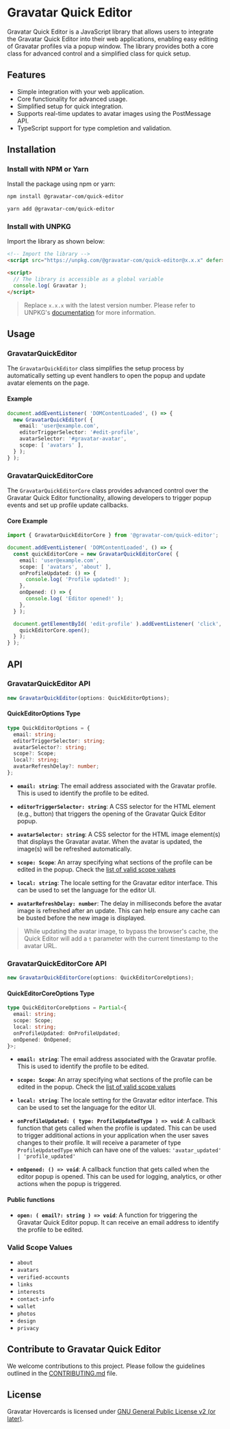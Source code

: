 
# Gravatar Quick Editor

Gravatar Quick Editor is a JavaScript library that allows users to integrate the Gravatar Quick Editor into their web applications, enabling easy editing of Gravatar profiles via a popup window. The library provides both a core class for advanced control and a simplified class for quick setup.

## Features

- Simple integration with your web application.
- Core functionality for advanced usage.
- Simplified setup for quick integration.
- Supports real-time updates to avatar images using the PostMessage API.
- TypeScript support for type completion and validation.

## Installation

### Install with NPM or Yarn

Install the package using npm or yarn:

```bash
npm install @gravatar-com/quick-editor
```

```bash
yarn add @gravatar-com/quick-editor
```

### Install with UNPKG

Import the library as shown below:

```html
<!-- Import the library -->
<script src="https://unpkg.com/@gravatar-com/quick-editor@x.x.x" defer></script>

<script>
  // The library is accessible as a global variable
  console.log( Gravatar );
</script>
```

> Replace `x.x.x` with the latest version number. Please refer to UNPKG's [documentation](https://unpkg.com/) for more information.

## Usage

### GravatarQuickEditor

The `GravatarQuickEditor` class simplifies the setup process by automatically setting up event handlers to open the popup and update avatar elements on the page.

#### Example

```typescript
document.addEventListener( 'DOMContentLoaded', () => {
  new GravatarQuickEditor( {
    email: 'user@example.com',
    editorTriggerSelector: '#edit-profile',
    avatarSelector: '#gravatar-avatar',
    scope: [ 'avatars' ],
  } );
} );
```

### GravatarQuickEditorCore

The `GravatarQuickEditorCore` class provides advanced control over the Gravatar Quick Editor functionality, allowing developers to trigger popup events and set up profile update callbacks.

#### Core Example

```typescript
import { GravatarQuickEditorCore } from '@gravatar-com/quick-editor';

document.addEventListener( 'DOMContentLoaded', () => {
  const quickEditorCore = new GravatarQuickEditorCore( {
    email: 'user@example.com',
    scope: [ 'avatars', 'about' ],
    onProfileUpdated: () => {
      console.log( 'Profile updated!' );
    },
    onOpened: () => {
      console.log( 'Editor opened!' );
    },
  } );

  document.getElementById( 'edit-profile' ).addEventListener( 'click', () => {
    quickEditorCore.open();
  } );
} );
```

## API

### GravatarQuickEditor API

```typescript
new GravatarQuickEditor(options: QuickEditorOptions);
```

#### QuickEditorOptions Type

```typescript
type QuickEditorOptions = {
  email: string;
  editorTriggerSelector: string;
  avatarSelector?: string;
  scope?: Scope;
  local?: string;
  avatarRefreshDelay?: number;
};
```

- **`email: string`**:
  The email address associated with the Gravatar profile. This is used to identify the profile to be edited.

- **`editorTriggerSelector: string`**:
  A CSS selector for the HTML element (e.g., button) that triggers the opening of the Gravatar Quick Editor popup.

- **`avatarSelector: string`**:
  A CSS selector for the HTML image element(s) that displays the Gravatar avatar. When the avatar is updated, the image(s) will be refreshed automatically.

- **`scope: Scope`**:
  An array specifying what sections of the profile can be edited in the popup. Check the [list of valid scope values](#valid-scope-values)

- **`local: string`**:
  The locale setting for the Gravatar editor interface. This can be used to set the language for the editor UI.

- **`avatarRefreshDelay: number`**:
  The delay in milliseconds before the avatar image is refreshed after an update. This can help ensure any cache can be busted before the new image is displayed.


> While updating the avatar image, to bypass the browser's cache, the Quick Editor will add a `t` parameter with the current timestamp to the avatar URL.

### GravatarQuickEditorCore API

```typescript
new GravatarQuickEditorCore(options: QuickEditorCoreOptions);
```

#### QuickEditorCoreOptions Type

```typescript
type QuickEditorCoreOptions = Partial<{
  email: string;
  scope: Scope;
  local: string;
  onProfileUpdated: OnProfileUpdated;
  onOpened: OnOpened;
}>;
```

- **`email: string`**:
  The email address associated with the Gravatar profile. This is used to identify the profile to be edited.

- **`scope: Scope`**:
  An array specifying what sections of the profile can be edited in the popup. Check the [list of valid scope values](#valid-scope-values)

- **`local: string`**:
  The locale setting for the Gravatar editor interface. This can be used to set the language for the editor UI.

- **`onProfileUpdated: ( type: ProfileUpdatedType ) => void`**:
  A callback function that gets called when the profile is updated. This can be used to trigger additional actions in your application when the user saves changes to their profile.
  It will receive a parameter of type `ProfileUpdatedType` which can have one of the values: `'avatar_updated' | 'profile_updated'`

- **`onOpened: () => void`**:
  A callback function that gets called when the editor popup is opened. This can be used for logging, analytics, or other actions when the popup is triggered.

#### Public functions

- **`open: ( email?: string ) => void`**: A function for triggering the Gravatar Quick Editor popup.
  It can receive an email address to identify the profile to be edited.


### Valid Scope Values

- `about`
- `avatars`
- `verified-accounts`
- `links`
- `interests`
- `contact-info`
- `wallet`
- `photos`
- `design`
- `privacy`

## Contribute to Gravatar Quick Editor

We welcome contributions to this project. Please follow the guidelines outlined in the [CONTRIBUTING.md](../../../docs/CONTRIBUTING.md) file.

## License

Gravatar Hovercards is licensed under [GNU General Public License v2 (or later)](../../../docs/LICENSE.md).

